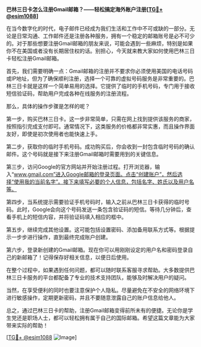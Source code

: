 **巴林三日卡怎么注册Gmail邮箱？——轻松搞定海外账户注册[[TG💪+ @esim1088](https://t.me/s/esim1088)]**

在当今数字化的时代，电子邮件已经成为我们生活和工作中不可或缺的一部分。无论是日常沟通、工作邮件还是注册各种服务，拥有一个稳定的邮箱账号是必不可少的。对于那些想要注册Gmail邮箱的朋友来说，可能会遇到一些麻烦，特别是如果你不在美国或者没有长期居住权的话。别担心，今天就来教大家如何使用巴林三日卡轻松注册Gmail邮箱。

首先，我们需要明确一点：Gmail邮箱的注册并不要求你必须使用美国的电话号码或IP地址，但为了确保顺利注册，选择一个可靠的虚拟号码服务是非常重要的。巴林三日卡就是这样一个简单易用的选择。它提供了临时的手机号码，专门用于接收短信验证码，帮助用户完成各种在线服务的注册流程。

那么，具体的操作步骤是怎样的呢？

第一步，购买巴林三日卡。这一步非常简单，只需在网上找到提供该服务的商家，按照指引完成支付即可。通常情况下，这类服务的价格都非常实惠，而且操作界面友好，即使是初次使用者也能快速上手。

第二步，获取你的临时手机号码。成功购买后，你会收到一封包含临时号码的确认邮件。这个号码就是接下来注册Gmail邮箱时需要用到的关键信息。

第三步，访问Google的官方网站并开始注册过程。打开浏览器，输入“www.gmail.com”进入Google邮箱的登录页面。点击“创建账户”，然后选择“使用我的当前名字”。接下来填写必要的个人信息，包括名字、姓氏以及用户名等。

第四步，当系统提示需要验证手机号码时，输入之前从巴林三日卡获得的临时号码。此时，Google会向这个号码发送一条包含验证码的短信。等待几分钟后，查看手机上的短信内容，并将验证码填入相应的框中。

第五步，继续完成其他设置。这可能包括设置密码、添加备用联系方式等。根据提示一步步进行操作，直到最终完成账户创建。

第六步，登录新创建的Gmail邮箱。现在你可以用刚刚设定的用户名和密码登录自己的新邮箱了！记得保存好相关信息，以便日后使用。

在整个过程中，如果遇到任何问题，都可以随时联系客服寻求帮助。大多数提供巴林三日卡服务的平台都配备了专业的技术支持团队，能够及时解决用户的疑问。

当然，在享受便利的同时也要注意保护个人隐私。尽量避免在不安全的网络环境下进行敏感操作，定期更新密码，并且不要随意泄露自己的账户信息给他人。

总之，通过巴林三日卡的帮助，注册Gmail邮箱变得前所未有的便捷。无论你是学生党还是职场人士，都可以轻松拥有属于自己的国际邮箱。希望这篇文章能为大家带来实际的帮助！

[[TG💪+ @esim1088](https://t.me/s/esim1088) ![Image](https://i.postimg.cc/4NQfJmqS/Snipaste-2025-05-13-00-14-12.png)]